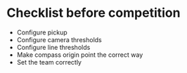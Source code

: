 # Checklist before competition

- Configure pickup
- Configure camera thresholds
- Configure line thresholds
- Make compass origin point the correct way
- Set the team correctly
